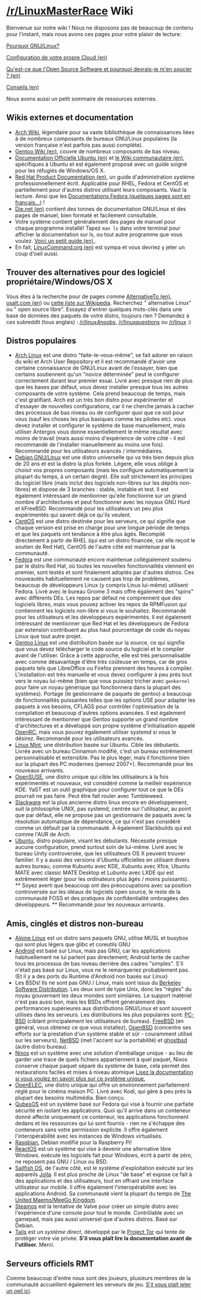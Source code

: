 # [/r/LinuxMasterRace](https://www.reddit.com/r/LinuxMasterRace) Wiki

Bienvenue sur notre wiki ! Nous ne disposons pas de beaucoup de contenu pour l'instant, mais nous avons ces pages pour votre plaisir de lecture:

[Pourquoi GNU/Linux?](why_linux.md)

[Configuration de votre propre Cloud (en)](https://www.reddit.com/r/linuxmasterrace/wiki/cloud)

[Qu'est-ce que l'Open Source Software et pourquoi devrais-je m'en soucier ? (en)](https://www.reddit.com/r/linuxmasterrace/wiki/what_is_open_source)

[Conseils (en)](https://www.reddit.com/r/linuxmasterrace/wiki/tips)

Nous avons aussi un petit sommaire de ressources externes.

## Wikis externes et documentation

- [Arch Wiki](https://wiki.archlinux.fr), légendaire pour sa vaste bibliothèque de connaissances liées à de nombreux composants de bureaux GNU/Linux populaires (la version française n'est parfois pas aussi complète).
- [Gentoo Wiki (en)](https://wiki.gentoo.org), couvre de nombreux composants de bas niveau.
- [Documentation Officielle Ubuntu (en)](https://help.ubuntu.com/) et [le Wiki communautaire (en)](https://help.ubuntu.com/community), spécifiques à Ubuntu et est également proposé avec un guide soigné pour les réfugiés de Windows/OS X.
- [Red Hat Product Documentation (en)](https://access.redhat.com/documentation/en-US/), un guide d'administration système professionnellement écrit. Applicable pour RHEL, Fedora et CentOS et partiellement pour d'autres distros utilisant leurs composants. Vaut la lecture. Ainsi que les [Documentations Fedora (quelques pages sont en français...)](https://docs.fedoraproject.org/fr-FR/index.html) !
- [Die.net (en)](https://www.die.net/) contient des tonnes de documentation GNU/Linux et des pages de manuel, bien formaté et facilement consultable.
- Votre système contient généralement des pages de manuel pour chaque programme installé! Tapez `man ls` dans votre terminal pour afficher la documentation sur ls, ou tout autre programme que vous voulez. [Voici un petit guide.(en) ](http://www.linuxcommand.org/reading_man_pages.php).
- En fait, [LinuxCommand.org (en)](http://www.linuxcommand.org/index.php) est sympa et vous devriez y jeter un coup d'oeil aussi.

## Trouver des alternatives pour des logiciel propriétaire/Windows/OS X

Vous êtes à la recherche pour de pages comme [AlternativeTo (en)](http://alternativeto.net/), [osalt.com (en)](http://www.osalt.com/) ou [cette liste sur Wikipedia](https://fr.wikipedia.org/wiki/Liste_de_logiciels_libres). Recherchez "<Votre application> alternative Linux" ou "<Votre application> open source libre". Essayez d'entrer quelques mots-clés dans une base de données des paquets de votre distro, toujours rien ? Demandez à ces subreddit (tous anglais) : [/r/linux4noobs](http://reddit.com/r/linux4noobs), [/r/linuxquestions](http://reddit.com/r/linuxquestions) ou [/r/linux](http://reddit.com/r/linux) :)

## Distros populaires

- [Arch Linux](https://archlinux.org) est une distro "faite-le-vous-même", se fait adorer en raison du wiki et Arch User Repository et il est recommandé d'avoir une certaine connaissance de GNU/Linux avant de l'essayer, bien que certains soutiennent qu'un "novice déterminée" peut le configurer correctement durant leur premier essai. Livré avec presque rien de plus que les bases par défaut, vous devez installer presque tous les autres composants de votre système. Cela prend beaucoup de temps, mais c'est gratifiant. Arch est un très bon distro pour expérimenter et d'essayer de nouvelles configurations, car il ne cherche jamais à cacher des processus de bas niveau ou de configurer quoi que ce soit pour vous (sauf les choses les plus basiques comme les pilotes etc). vous devez installer et configurer le système de base manuellement, mais utiliser Antergos vous donne essentiellement le même résultat avec moins de travail (mais aussi moins d'expérience de votre côté - il est recommandé de l'installer manuellement au moins une fois). Recommandé pour les utilisateurs avancés / intermédiaires.
- [Debian GNU/Linux](https://debian.org) est une distro universelle qui va très bien depuis plus de 20 ans et est la distro la plus forkée. Légere,  elle vous oblige à choisir vos propres composants (mais les configure automatiquement la plupart du temps, à un certain degré). Elle suit strictement les principes du logiciel libre (mais inclut des logiciels non-libres sur les dépôts non-libres) et dispose de 3 branches : stable, instable et test. Il est également intéressant de mentionner qu'elle fonctionne sur un grand nombre d'architectures et peut fonctionner avec les noyaux GNU Hurd et kFreeBSD. Recommandé pour les utilisateurs un peu plus expérimentés qui savent déjà ce qu'ils veulent.
- [CentOS](https://www.centos.org/) est une distro destinée pour les serveurs, ce qui signifie que chaque version est prise en charge pour une longue période de temps et que les paquets ont tendance à être plus âgés. Recompilé directement à partir de RHEL (qui est un distro financée, car elle reçoit le soutien de Red Hat), CentOS de l'autre côté est maintenue par la communauté.
- [Fedora](https://getfedora.org) est une communauté encore maintenue collégialement soutenu par le distro Red Hat, où toutes les nouvelles fonctionnalités viennent en premier, sont testés et sont finalement adoptés par d'autres distros. Ces nouveautés habituellement ne causent pas trop de problèmes, beaucoup de développeurs Linux (y compris Linus lui-même) utilisent Fedora. Livré avec le bureau Gnome 3 mais offre également des "spins" avec différents DEs. Les repos par défaut ne comprennent que des logiciels libres, mais vous pouvez activer les repos de RPMFusion qui contiennent les logiciels non-libre si vous le souhaitez. Recommandé pour les utilisateurs et les développeurs expérimentés. Il est également intéressant de mentionner que Red Hat et les développeurs de Fedora par extension contribuent au plus haut pourcentage de code du noyau Linux que tout autre projet.
- [Gentoo Linux](https://www.gentoo.org/) est une distribution basée sur la source, ce qui signifie que vous devez télécharger le code source du logiciel et le compiler avant de l'utiliser. Grâce à cette approche, elle est très personnalisable avec comme désavantage d'être très coûteuse en temps, car de gros paquets tels que LibreOffice ou Firefox prennent des heures à compiler. L'installation est très manuelle et vous devez configurer à peu près tout vers le noyau lui-même (bien que vous puissiez tricher avec `genkernel` pour faire un noyau générique qui fonctionnera dans la plupart des systèmes). Portage (le gestionnaire de paquets de gentoo) a beaucoup de fonctionnalités puissantes telles que les options USE pour adapter les paquets à vos besoins, CFLAGS pour contrôler l'optimisation de la compilation et beaucoup d'autres options avancées. Il est également intéressant de mentionner que Gentoo supporte un grand nombre d'architectures et a développé son propre système d'initialisation appelé [OpenRC](https://wiki.gentoo.org/wiki/Project:OpenRC), mais vous pouvez également utiliser systemd si vous le désirez. Recommandé pour les utilisateurs avancés.
- [Linux Mint](http://www.linuxmint.com/), une distribution basée sur Ubuntu. Cible les débutants. Livrée avec un bureau Cinnamon modifié, c'est un bureau extrêmement personnalisable et extensible. Pas le plus léger, mais il fonctionne bien sur la plupart des PC modernes (pensez 2007+). Recommandé pour les nouveaux arrivants.
- [OpenSUSE](https://www.opensuse.org), une distro unique qui cible les utilisateurs à la fois expérimentés et nouveaux, est considéré comme la meilleir expérience KDE. YaST est un outil graphique pour configurer tout ce que le DEs pourrait ne pas faire. Peut être fait rouler avec Tumbleweed.
- [Slackware](http://www.slackware.com/) est la plus ancienne distro linux encore en développement, suit la philosophie UNIX, pas systemd, centrée sur l'utilisateur, au point que par défaut, elle ne propose pas un gestionnaire de paquets avec la résolution automatique de dépendance, ce qui n'est pas considéré comme un défault par la communauté. À également Slackbuilds qui est comme l'AUR de Arch.
- [Ubuntu](http://ubuntu.com), distro populaire, visant les débutants. Nécessite presque aucune configuration, prend surtout soin de lui-même. Livré avec le bureau Unity controversée, que les utilisateurs OS X peuvent trouver familier. Il y a aussi des versions d'Ubuntu officielles en utilisant divers autres bureau, comme Kubuntu avec KDE, Xubuntu avec Xfce, Ubuntu MATE avec classic MATE Desktop et Lubuntu avec LXDE qui est extrêmement léger (pour les ordinateurs plus âgés / moins puissants). ** Soyez averti que beaucoup ont des préoccupations avec sa position controversée sur les idéaux de logiciels open source, le reste de la communauté FOSS et des pratiques de confidentialité ombragées des développeurs. ** Recommandé pour les nouveaux arrivants.

## Amis, cinglés et distros non-bureau
- [Alpine Linux](http://www.alpinelinux.org/) est un distro sans paquets GNU, utilise MUSL et busybox qui sont plus légers que glibc et coreutils GNU
- [Android](https://android.com/) est basé sur Linux, mais pas GNU, car les applications habituellement ne lui parlent pas directement; Android tente de cacher tous les processus de bas niveau derrière des cadres "simples". S'il n'était pas basé sur Linux, vous ne le remarqueriez probablement pas. (Et il y a des ports du Runtime d'Android non basés sur Linux)
- Les BSDs! Ils ne sont pas GNU / Linux, mais sont issus du [Berkeley Software Distribution](https://en.wikipedia.org/wiki/Berkeley_Software_Distribution). Les deux sont de type Unix, donc les "règles" du noyau gouvernant les deux mondes sont similaires. Le support matériel n'est pas aussi bon, mais les BSDs offrent généralement des performances supérieures aux distributions GNU/Linux et sont souvent utilisés dans les serveurs. Les distributions les plus populaires sont: [PC-BSD](http://www.pcbsd.org/) (ciblant principalement les utilisateurs de bureau). [FreeBSD](https://www.freebsd.org/) (en général, vous obtenez ce que vous installez), [OpenBSD](http://www.openbsd.org/) (concentre ses efforts sur la prestation d'un système stable et sûr - couramment utilisé sur les serveurs), [NetBSD](https://www.netbsd.org/) (met l'accent sur la portabilité) et [ghostbsd](http://www.ghostbsd.org/) (autre distro bureau).
- [Nixos](https://nixos.org/) est un système avec une solution d'emballage unique - au lieu de garder une trace de quels fichiers appartiennent à quel paquet, Nixos conserve chaque paquet séparé du système de base, cela permet des restaurations faciles et mises à niveau atomique [Lisez la documentation si vous voulez en savoir plus sur ce système unique.](https://nixos.org/nix/manual/)
- [OpenELEC](http://openelec.tv/), une distro unique qui offre un environnement parfaitement réglé pour le cinéma maison PC. Livré avec Kodi, qui gère à peu près la plupart des besoins multimédia. Bien conçu.
- [QubesOS](https://www.qubes-os.org/) est un système basé sur Fedora qui vise à fournir une parfaite sécurité en isolant les applications. Quoi qu'il arrive dans un conteneur donné affecte uniquement ce conteneur, les applications fonctionnent dedans et les ressources qui lui sont fournis - rien ne s'échappe des conteneurs sans votre permission explicite. Il offre également l'interopérabilité avec les instances de Windows virtualisés.
- [Raspbian](http://www.raspbian.org/), Debian modifié pour la Raspberry Pi!
- [ReactOS](https://www.reactos.org/) est un système qui vise à devenir une alternative libre Windows. exécute les logiciels fait pour Windows, écrit à partir de zéro, ne reposent pas GNU / Linux ou BSD.
- [Sailfish OS](https://sailfishos.org/), de l'autre côté, est le système d'exploitation exécuté sur les appareils [Jolla](https://jolla.com/). Il est plus proche de Linux "de base" et expose ce fait à des applications et des utilisateurs, tout en offrant une interface utilisateur sur mobile. Il offre également l'interopérabilité avec les applications Android. Sa communauté vient la plupart du temps de [The United Maemo/MeeGo Kingdom](http://maemo.org/).
- [Steamos](http://store.steampowered.com/steamos/) est la tentative de Valve pour créer un simple distro avec l'expérience d'une console pour tout le monde. Contrôlable avec un gamepad, mais pas aussi universel que d'autres distros. Basé sur Debian.
- [Tails](https://tails.boum.org/) est un *système direct*, développé par le [Project Tor](https://www.torproject.org/) qui tente de protéger votre vie privée. **S'il vous plaît lire la documentation avant de l'utiliser.** Merci.

## Serveurs officiels RMT
Comme beaucoup d'entre nous sont des joueurs, plusieurs membres de la communauté accueillent également les serveurs de jeu. [S'il vous plaît jeter un oeil ici](https://www.reddit.com/r/linuxmasterrace/wiki/servers).
